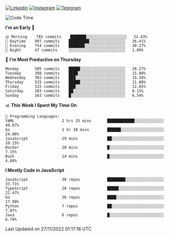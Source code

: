 [![Linkedin](https://img.shields.io/badge/-Archie-blue?style=flat-square&labelColor=gray&logo=Linkedin&logoColor=white&link=https://www.linkedin.com/in/archisdi)](https://www.linkedin.com/in/archisdi)
[![Instagram](https://img.shields.io/badge/-@archisdi-orange?style=flat-square&labelColor=gray&logo=Instagram&logoColor=white&link=https://www.instagram.com/archisdi)](https://www.instagram.com/archisdi)
[![Telegram](https://img.shields.io/badge/-aai-informational?style=flat-square&labelColor=gray&logo=telegram&logoColor=white&link=https://t.me/archisdi)](https://t.me/archisdi)

<!--START_SECTION:waka-->
![Code Time](http://img.shields.io/badge/Code%20Time-1%2C850%20hrs-blue)

**I'm an Early 🐤** 

```text
🌞 Morning    783 commits    ███████░░░░░░░░░░░░░░░░░░   31.43% 
🌆 Daytime    907 commits    █████████░░░░░░░░░░░░░░░░   36.41% 
🌃 Evening    754 commits    ███████░░░░░░░░░░░░░░░░░░   30.27% 
🌙 Night      47 commits     ░░░░░░░░░░░░░░░░░░░░░░░░░   1.89%

```
📅 **I'm Most Productive on Thursday** 

```text
Monday       505 commits    █████░░░░░░░░░░░░░░░░░░░░   20.27% 
Tuesday      398 commits    ████░░░░░░░░░░░░░░░░░░░░░   15.98% 
Wednesday    382 commits    ███░░░░░░░░░░░░░░░░░░░░░░   15.34% 
Thursday     525 commits    █████░░░░░░░░░░░░░░░░░░░░   21.08% 
Friday       315 commits    ███░░░░░░░░░░░░░░░░░░░░░░   12.65% 
Saturday     203 commits    ██░░░░░░░░░░░░░░░░░░░░░░░   8.15% 
Sunday       163 commits    █░░░░░░░░░░░░░░░░░░░░░░░░   6.54%

```


📊 **This Week I Spent My Time On** 

```text
💬 Programming Languages: 
YAML                     2 hrs 25 mins       ████████████░░░░░░░░░░░░░   49.87% 
Go                       1 hr 10 mins        ██████░░░░░░░░░░░░░░░░░░░   24.06% 
JavaScript               29 mins             ██░░░░░░░░░░░░░░░░░░░░░░░   10.15% 
Docker                   20 mins             █░░░░░░░░░░░░░░░░░░░░░░░░   7.15% 
Bash                     14 mins             █░░░░░░░░░░░░░░░░░░░░░░░░   4.88%

```

**I Mostly Code in JavaScript** 

```text
JavaScript               30 repos            ████████░░░░░░░░░░░░░░░░░   33.71% 
TypeScript               20 repos            █████░░░░░░░░░░░░░░░░░░░░   22.47% 
Go                       16 repos            ████░░░░░░░░░░░░░░░░░░░░░   17.98% 
Python                   7 repos             ██░░░░░░░░░░░░░░░░░░░░░░░   7.87% 
Java                     6 repos             █░░░░░░░░░░░░░░░░░░░░░░░░   6.74%

```



 Last Updated on 27/11/2022 01:17:16 UTC
<!--END_SECTION:waka-->